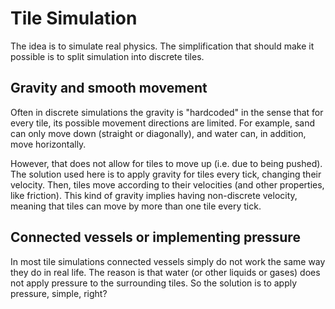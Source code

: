 # Tile Simulation

The idea is to simulate real physics. The simplification that should make it possible is to split simulation into discrete tiles.

## Gravity and smooth movement

Often in discrete simulations the gravity is "hardcoded" in the sense that for every tile, its possible movement directions are limited.
For example, sand can only move down (straight or diagonally), and water can, in addition, move horizontally.

However, that does not allow for tiles to move up (i.e. due to being pushed).
The solution used here is to apply gravity for tiles every tick, changing their velocity.
Then, tiles move according to their velocities (and other properties, like friction).
This kind of gravity implies having non-discrete velocity, meaning that tiles can move by more than one tile every tick.

## Connected vessels or implementing pressure

In most tile simulations connected vessels simply do not work the same way they do in real life.
The reason is that water (or other liquids or gases) does not apply pressure to the surrounding tiles.
So the solution is to apply pressure, simple, right?
